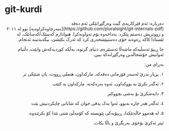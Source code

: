 # git-kurdi
<div dir="rtl">
دەربارە:
ئەم فێرکاریەی گیت وەرگێڕانێکی ئەم دەقە (https://github.com/pluralsight/git-internals-pdf)[سەرچاوەکراوەیە] بوو لە ٢٠١١ و زووتریش دەستم پێکرد. بەداخەوە بۆم تەواونەکرا. هیوادارم کەسێک/کەسانێک، لە ئێستادا کاکە ڕەوەند خۆی دەستپێشخەری کرد کە ئەرک بکێشێ، بیگەیەنینە ئەنجام.

جا ڕیپۆ ئەسڵیەکە ماشەڵا ئەستێرەی دنیای گرتوە، بەڵکە کوردیەکەش وابێت. دڵنیام ئەوانیش خۆشحاڵەبن وەرگێڕانەکە ببین.

بەڕای من:

١. بڕیار بدرێ لەسەر فۆرماتی دەقەکە، مارکداون، هتملی ڕووت، یان شتێکی تر

٢. ئەگەر بکرێ بە بووکداون، ئەوە بەرەکەتە. مارکداون بە کتێب

٣. دابەشکرێ بۆ بەشی بچووکتر

٤. ئەگەر هەر چارە نەبوو، ئەوا یەک پدفی جوان کە شایانی چاپکردنیش بێت

٥. لە هەموو حاڵەتێکدا، ڕیپۆیەکی پێویستە کە کۆمەڵێ شتی تێدا کۆ بکرێتەوە.

ئیتر ئەکرێ بۆخۆی بەربگرێ و باڵا بکات.
</div>